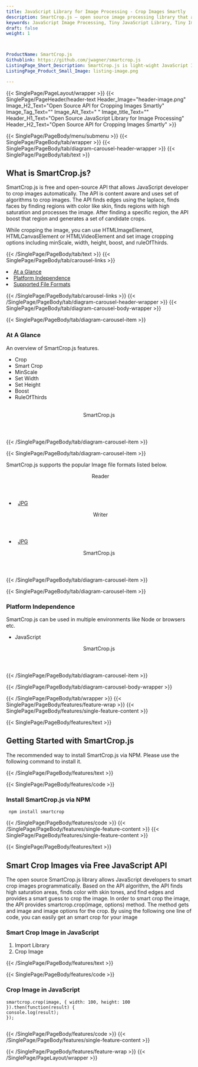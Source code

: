 ```yaml
---
title: JavaScript Library for Image Processing - Crop Images Smartly
description: SmartCrop.js – open source image processing library that allows Software programmers to crop images smartly via JavaScript Library
keywords: JavaScript Image Processing, Tiny JavaScript Library, Tiny Image Processing Library,  image processing, JavaScript images, image processing library, JavaScript PNG API, JavaScript JPG, JavaScript image API, JavaScript Image creation, Modify images, Get color from image, get color, get image color, color, JavaScript Color API, Crop Image, Smart Crop Image
draft: false
weight: 1



ProductName: SmartCrop.js
Githublink: https://github.com/jwagner/smartcrop.js
ListingPage_Short_Description: SmartCrop.js is light-wight JavaScript Image processing API for Cropping Images Smartly.
ListingPage_Product_Small_Image: listing-image.png 

---
```


{{< SinglePage/PageLayout/wrapper >}}
{{< SinglePage/PageHeader/header-text
Header_Image="header-image.png"
Image_H2_Text="Open Source API for Cropping Images Smartly"
Image_Tag_Text=""
Image_Alt_Text=" "
Image_title_Text=""
Header_H1_Text="Open Source JavaScript Library for Image Processing"
Header_H2_Text="Open Source API for Cropping Images Smartly" >}}

{{< SinglePage/PageBody/menu/submenu >}}
{{< SinglePage/PageBody/tab/wrapper >}}
{{< SinglePage/PageBody/tab/diagram-carousel-header-wrapper >}}
{{< SinglePage/PageBody/tab/text >}}



<h2 class="h2title">What is SmartCrop.js?</h2>
<p>SmartCrop.js is free and open-source API that allows JavaScript developer to crop images automatically. The API is content aware and uses set of algorithms to crop images. The API finds edges using the laplace, finds faces by finding regions with color like skin, finds regions with high saturation and processes the image. After finding a specific region, the API boost that region and generates a set of candidate crops.</p>
<p>While cropping the image, you can use HTMLImageElement, HTMLCanvasElement or HTMLVideoElement and set image cropping options including minScale, width, height, boost, and ruleOfThirds.</p>

{{< /SinglePage/PageBody/tab/text >}}
{{< SinglePage/PageBody/tab/carousel-links >}}

<li data-target="#diagramcarousel" data-slide-to="0"><a href="#">At a Glance</a></li>
<li data-target="#diagramcarousel" data-slide-to="2"><a href="#">Platform Independence</a></li>
<li data-target="#diagramcarousel" data-slide-to="1"><a class="activetab" href="#">Supported File Formats</a></li>


{{< /SinglePage/PageBody/tab/carousel-links >}}
{{< /SinglePage/PageBody/tab/diagram-carousel-header-wrapper >}}
{{< SinglePage/PageBody/tab/diagram-carousel-body-wrapper >}}

{{< SinglePage/PageBody/tab/diagram-carousel-item >}}
<h3>At A Glance</h3>
<p>An overview of SmartCrop.js features.</p>
<div class="diagram1 d1-poi">
<div class="d1-row">
<div class="d1-col d1-right">
<ul>
<li>Crop</li>
<li>Smart Crop</li>
<li>MinScale</li>
<li>Set Width</li>
<li>Set Height</li>
<li>Boost</li>
<li>RuleOfThirds</li>
</ul>
</div>
<div class="d1-col d1-left"> </div>
</div>
<div class="d1-logo" style="border: none;"><header>SmartCrop.js</header><footer><small></small></footer></div>
<!--/logo--></div>
<!--/diagram1-->
{{< /SinglePage/PageBody/tab/diagram-carousel-item >}}

{{< SinglePage/PageBody/tab/diagram-carousel-item >}}
<p>SmartCrop.js supports the popular Image file formats listed below.</p>
<div class="diagram1 d2  d1-poi">
<div class="d1-row">
<div class="d1-col d1-left"><header><i class="fa fa-arrows-v "> </i> Reader</header>
<ul>
<li>  <a href="https://docs.fileformat.com/image/jpg/">JPG</a> </li>
</ul>
</div>
<!--/left-->
<div class="d1-col d1-right"><header><i class="fa  fa-long-arrow-down"> </i> Writer</header>
<ul>
<li>  <a href="https://docs.fileformat.com/image/jpg/">JPG</a> </li>
</ul>
</div>
<!--/right--></div>
<!--/row-->
<div class="d1-logo" style="border: none;"><header>SmartCrop.js</header><footer><small></small></footer></div>
<!--/logo--></div>
<!--/diagram2-->
{{< /SinglePage/PageBody/tab/diagram-carousel-item >}}

{{< SinglePage/PageBody/tab/diagram-carousel-item >}}
<h3>Platform Independence</h3>
<p>SmartCrop.js can be used in multiple environments like Node or browsers etc.</p>
<div class="diagram1 d1-poi">
<div class="d1-row">
<div class="d1-col d1-right">
<ul>
<li>JavaScript </li>
</ul>
</div>
<!--/right--></div>
<!--/row-->
<div class="d1-logo" style="border: none;"><header>SmartCrop.js</header><footer><small></small></footer></div>
<!--/logo--></div>
<!--/diagram2 -->
{{< /SinglePage/PageBody/tab/diagram-carousel-item >}}

{{< /SinglePage/PageBody/tab/diagram-carousel-body-wrapper >}}

{{< /SinglePage/PageBody/tab/wrapper >}}
{{< SinglePage/PageBody/features/feature-wrap >}}
{{< SinglePage/PageBody/features/single-feature-content >}}

{{< SinglePage/PageBody/features/text >}}
<h2 class="h2title">Getting Started with SmartCrop.js</h2>
<p>The recommended way to install SmartCrop.js via NPM. Please use the following command to install it.</p>
{{< /SinglePage/PageBody/features/text >}}

{{< SinglePage/PageBody/features/code >}}
<h3><strong>Install SmartCrop.js via NPM</strong></h3>
<pre><code class="html"> npm install smartcrop </code></pre>


{{< /SinglePage/PageBody/features/code >}}
{{< /SinglePage/PageBody/features/single-feature-content >}}
{{< SinglePage/PageBody/features/single-feature-content >}}

{{< SinglePage/PageBody/features/text >}}
<h2 class="h2title">Smart Crop Images via Free JavaScript API</h2>
<p>The open source SmartCrop.js library allows JavaScript developers to smart crop images programmatically. Based on the API algorithm, the API finds high saturation areas, finds color with skin tones, and find edges and provides a smart guess to crop the image. In order to smart crop the image, the API provides smartcrop.crop(image, options) method. The method gets and image and image options for the crop. By using the following one line of code, you can easily get an smart crop for your image</p>
<h3>Smart Crop Image in JavaScript</h3>
<ol>
<li>Import Library</li>
<li>Crop Image</li>
</ol>
{{< /SinglePage/PageBody/features/text >}}

{{< SinglePage/PageBody/features/code >}}
<h3>Crop Image in JavaScript</h3>
<pre><code class="c#">smartcrop.crop(image, { width: 100, height: 100 }).then(function(result) {
console.log(result);
});
                        </code></pre>


{{< /SinglePage/PageBody/features/code >}}
{{< /SinglePage/PageBody/features/single-feature-content >}}

{{< /SinglePage/PageBody/features/feature-wrap >}}
{{< /SinglePage/PageLayout/wrapper >}}